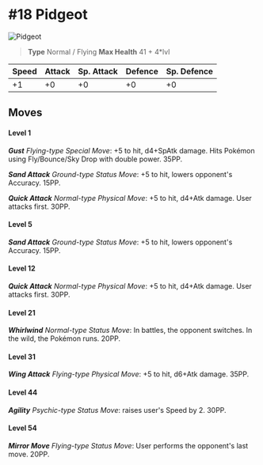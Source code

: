 # #18 Pidgeot


![Pidgeot](https://img.pokemondb.net/sprites/home/normal/1x/pidgeot.png)

> **Type** Normal / Flying
> **Max Health** 41 + 4\*lvl

| Speed | Attack | Sp. Attack | Defence | Sp. Defence |
| ----- | ------ | ---------- | ------- | ----------- |
| +1 | +0 | +0 | +0 | +0 |

## Moves
#### Level 1

***Gust** Flying-type Special Move*: +5 to hit, d4+SpAtk damage. Hits Pokémon using Fly/Bounce/Sky Drop with double power. 35PP.

***Sand Attack** Ground-type Status Move*: +5 to hit, lowers opponent's Accuracy. 15PP.

***Quick Attack** Normal-type Physical Move*: +5 to hit, d4+Atk damage. User attacks first. 30PP.
#### Level 5

***Sand Attack** Ground-type Status Move*: +5 to hit, lowers opponent's Accuracy. 15PP.
#### Level 12

***Quick Attack** Normal-type Physical Move*: +5 to hit, d4+Atk damage. User attacks first. 30PP.
#### Level 21

***Whirlwind** Normal-type Status Move*: In battles, the opponent switches. In the wild, the Pokémon runs. 20PP.
#### Level 31

***Wing Attack** Flying-type Physical Move*: +5 to hit, d6+Atk damage.  35PP.
#### Level 44

***Agility** Psychic-type Status Move*: raises user's Speed by 2. 30PP.
#### Level 54

***Mirror Move** Flying-type Status Move*: User performs the opponent's last move. 20PP.

